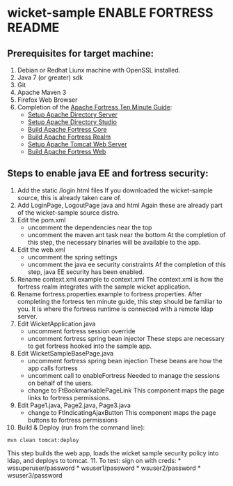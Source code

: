 # wicket-sample ENABLE FORTRESS README
## Prerequisites for target machine:
1. Debian or Redhat Liunx machine with OpenSSL installed.
2. Java 7 (or greater) sdk
3. Git
4. Apache Maven 3
5. Firefox Web Browser
6. Completion of the [Apache Fortress Ten Minute Guide](http://symas.com/javadocs/apache-fortress-core/org/apache/directory/fortress/core/doc-files/ten-minute-guide.html):
    * [Setup Apache Directory Server](http://symas.com/javadocs/apache-fortress-core/org/apache/directory/fortress/core/doc-files/apache-directory-server.html)
    * [Setup Apache Directory Studio](http://symas.com/javadocs/apache-fortress-core/org/apache/directory/fortress/core/doc-files/apache-directory-studio.html)
    * [Build Apache Fortress Core](http://symas.com/javadocs/apac1he-fortress-core/org/apache/directory/fortress/core/doc-files/apache-fortress-core.html)
    * [Build Apache Fortress Realm](http://symas.com/javadocs/apache-fortress-core/org/apache/directory/fortress/core/doc-files/apache-fortress-realm.html)
    * [Setup Apache Tomcat Web Server](http://symas.com/javadocs/apache-fortress-core/org/apache/directory/fortress/core/doc-files/apache-tomcat.html)
    * [Build Apache Fortress Web](http://symas.com/javadocs/apache-fortress-core/org/apache/directory/fortress/core/doc-files/apache-fortress-web.html)

## Steps to enable java EE and fortress security:

1. Add the static /login html files
  If you downloaded the wicket-sample source, this is already taken care of.
2. Add LoginPage, LogoutPage java and html
  Again these are already part of the wicket-sample source distro.
3. Edit the pom.xml
    * uncomment the dependencies near the top
    * uncomment the maven ant task near the bottom
At the completion of this step, the necessary binaries will be available to the app.
4. Edit the web.xml
    * uncomment the spring settings
    * uncomment the java ee security constraints
Af the completion of this step, java EE security has been enabled.
5. Rename context.xml.example to context.xml
  The context.xml is how the fortress realm integrates with the sample wicket application.
6. Rename fortress.properties.example to fortress.properties.
  After completing the fortress ten minute guide, this step should be familiar to you.  It is where the fortress runtime is connected with a remote ldap server.
7. Edit WicketApplication.java
    * uncomment fortress session override
    * uncomment fortress spring bean injector
  These steps are necessary to get fortress hooked into the sample app.
8. Edit WicketSampleBasePage.java
    * uncomment fortress spring bean injection
        These beans are how the app calls fortress
    * uncomment call to enableFortress
        Needed to manage the sessions on behalf of the users.
    * change to FtBookmarkablePageLink
        This component maps the page links to fortress permissions.
9. Edit Page1.java, Page2.java, Page3.java
    * change to FtIndicatingAjaxButton
  This component maps the page buttons to fortress permissions
10. Build & Deploy (run from the command line):
```
mvn clean tomcat:deploy
```
  This step builds the web app, loads the wicket sample security policy into ldap, and deploys to tomcat.
11. To test: sign on with creds:
    * wssuperuser/password
    * wsuser1/password
    * wsuser2/password
    * wsuser3/password